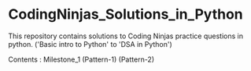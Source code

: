 # CodingNinjas_Solutions_in_Python
This repository contains solutions to Coding Ninjas practice questions in python. ('Basic intro to Python' to 'DSA in Python')
 
 Contents : Milestone_1 (Pattern-1)
                        (Pattern-2)
            

